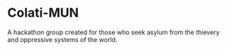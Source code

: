 # Colati-MUN
A hackathon group created for those who seek asylum from the thievery and oppressive systems of the world.
